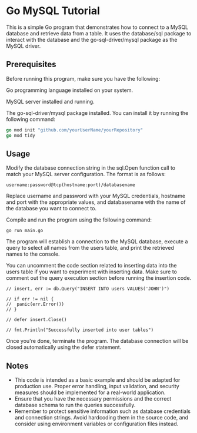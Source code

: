 # Go MySQL Tutorial
This is a simple Go program that demonstrates how to connect to a MySQL database and retrieve data from a table. It uses the database/sql package to interact with the database and the go-sql-driver/mysql package as the MySQL driver.

## Prerequisites
Before running this program, make sure you have the following:

Go programming language installed on your system.

MySQL server installed and running.

The go-sql-driver/mysql package installed. You can install it by running the following command:

```go
go mod init "github.com/yourUserName/yourRepository"
go mod tidy
```

## Usage
Modify the database connection string in the sql.Open function call to match your MySQL server configuration. 
The format is as follows:

```
username:password@tcp(hostname:port)/databasename
```

Replace username and password with your MySQL credentials, hostname and port with the appropriate values, and databasename with the name of the database you want to connect to.

Compile and run the program using the following command:

```
go run main.go
```

The program will establish a connection to the MySQL database, execute a query to select all names from the users table, and print the retrieved names to the console.

You can uncomment the code section related to inserting data into the users table if you want to experiment with inserting data. Make sure to comment out the query execution section before running the insertion code.

```
// insert, err := db.Query("INSERT INTO users VALUES('JOHN')")

// if err != nil {
// 	panic(err.Error())
// }

// defer insert.Close()

// fmt.Println("Successfully inserted into user tables")
```

Once you're done, terminate the program. The database connection will be closed automatically using the defer statement.

## Notes
- This code is intended as a basic example and should be adapted for production use. Proper error handling, input validation, and security measures should be implemented for a real-world application.
- Ensure that you have the necessary permissions and the correct database schema to run the queries successfully.
- Remember to protect sensitive information such as database credentials and connection strings. Avoid hardcoding them in the source code, and consider using environment variables or configuration files instead.